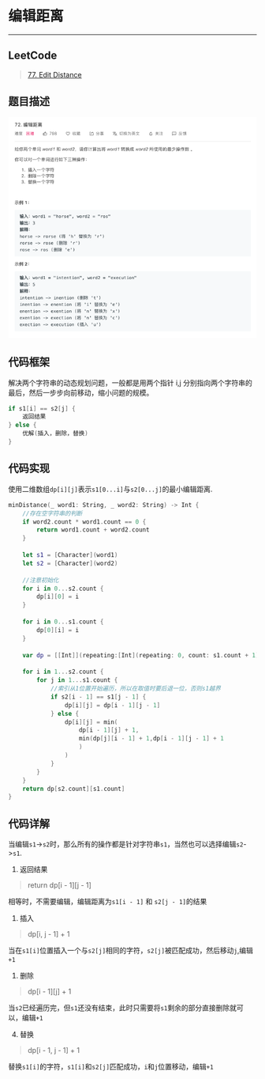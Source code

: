 # 编辑距离
---
## LeetCode

> [77. Edit Distance](https://leetcode-cn.com/problems/edit-distance/)

## 题目描述

![](images/edit-distance.png)


## 代码框架
解决两个字符串的动态规划问题，一般都是用两个指针 i,j 分别指向两个字符串的最后，然后一步步向前移动，缩小问题的规模。
```Swift
if s1[i] == s2[j] {
    返回结果
} else {
    优解(插入，删除，替换)
}
```

## 代码实现
使用二维数组`dp[i][j]`表示`s1[0...i]`与`s2[0...j]`的最小编辑距离.
```Swift
minDistance(_ word1: String, _ word2: String) -> Int {
    //存在空字符串的判断
    if word2.count * word1.count == 0 {
        return word1.count + word2.count
    }

    let s1 = [Character](word1)
    let s2 = [Character](word2)

    //注意初始化
    for i in 0...s2.count {
        dp[i][0] = i
    }

    for i in 0...s1.count {
        dp[0][i] = i
    }

    var dp = [[Int]](repeating:[Int](repeating: 0, count: s1.count + 1), count: s2.count + 1)

    for i in 1...s2.count {
        for j in 1...s1.count {
            //索引从1位置开始遍历，所以在取值时要后退一位，否则s1越界
            if s2[i - 1] == s1[j - 1] {
                dp[i][j] = dp[i - 1][j - 1]
            } else {
                dp[i][j] = min(
                    dp[i - 1][j] + 1,
                    min(dp[j][i - 1] + 1,dp[i - 1][j - 1] + 1
                    )
                )
            }
        }
    }
    return dp[s2.count][s1.count]
}
```

## 代码详解

当编辑`s1`->`s2`时，那么所有的操作都是针对字符串`s1`，当然也可以选择编辑`s2`->`s1`.

1. 返回结果
> return dp[i - 1][j - 1]

相等时，不需要编辑，编辑距离为`s1[i - 1]` 和 `s2[j - 1]`的结果

1. 插入
> dp[i, j - 1] + 1

当在`s1[i]`位置插入一个与`s2[j]`相同的字符，`s2[j]`被匹配成功，然后移动`j`,编辑`+1`

1. 删除
> dp[i - 1][j] + 1

当`s2`已经遍历完，但`s1`还没有结束，此时只需要将`s1`剩余的部分直接删除就可以，编辑`+1`

4. 替换
> dp[i - 1, j - 1] + 1

替换`s1[i]`的字符，`s1[i]`和`s2[j]`匹配成功，`i`和`j`位置移动，编辑`+1`